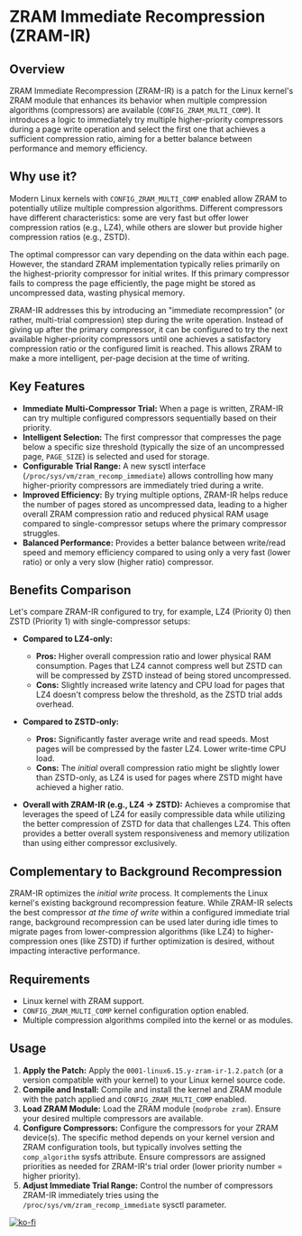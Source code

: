 # ZRAM Immediate Recompression (ZRAM-IR)

## Overview

ZRAM Immediate Recompression (ZRAM-IR) is a patch for the Linux kernel's ZRAM module that enhances its behavior when multiple compression algorithms (compressors) are available (`CONFIG_ZRAM_MULTI_COMP`). It introduces a logic to immediately try multiple higher-priority compressors during a page write operation and select the first one that achieves a sufficient compression ratio, aiming for a better balance between performance and memory efficiency.

## Why use it?

Modern Linux kernels with `CONFIG_ZRAM_MULTI_COMP` enabled allow ZRAM to potentially utilize multiple compression algorithms. Different compressors have different characteristics: some are very fast but offer lower compression ratios (e.g., LZ4), while others are slower but provide higher compression ratios (e.g., ZSTD).

The optimal compressor can vary depending on the data within each page. However, the standard ZRAM implementation typically relies primarily on the highest-priority compressor for initial writes. If this primary compressor fails to compress the page efficiently, the page might be stored as uncompressed data, wasting physical memory.

ZRAM-IR addresses this by introducing an "immediate recompression" (or rather, multi-trial compression) step during the write operation. Instead of giving up after the primary compressor, it can be configured to try the next available higher-priority compressors until one achieves a satisfactory compression ratio or the configured limit is reached. This allows ZRAM to make a more intelligent, per-page decision at the time of writing.

## Key Features

*   **Immediate Multi-Compressor Trial:** When a page is written, ZRAM-IR can try multiple configured compressors sequentially based on their priority.
*   **Intelligent Selection:** The first compressor that compresses the page below a specific size threshold (typically the size of an uncompressed page, `PAGE_SIZE`) is selected and used for storage.
*   **Configurable Trial Range:** A new sysctl interface (`/proc/sys/vm/zram_recomp_immediate`) allows controlling how many higher-priority compressors are immediately tried during a write.
*   **Improved Efficiency:** By trying multiple options, ZRAM-IR helps reduce the number of pages stored as uncompressed data, leading to a higher overall ZRAM compression ratio and reduced physical RAM usage compared to single-compressor setups where the primary compressor struggles.
*   **Balanced Performance:** Provides a better balance between write/read speed and memory efficiency compared to using only a very fast (lower ratio) or only a very slow (higher ratio) compressor.

## Benefits Comparison

Let's compare ZRAM-IR configured to try, for example, LZ4 (Priority 0) then ZSTD (Priority 1) with single-compressor setups:

*   **Compared to LZ4-only:**
    *   **Pros:** Higher overall compression ratio and lower physical RAM consumption. Pages that LZ4 cannot compress well but ZSTD can will be compressed by ZSTD instead of being stored uncompressed.
    *   **Cons:** Slightly increased write latency and CPU load for pages that LZ4 doesn't compress below the threshold, as the ZSTD trial adds overhead.

*   **Compared to ZSTD-only:**
    *   **Pros:** Significantly faster average write and read speeds. Most pages will be compressed by the faster LZ4. Lower write-time CPU load.
    *   **Cons:** The *initial* overall compression ratio might be slightly lower than ZSTD-only, as LZ4 is used for pages where ZSTD might have achieved a higher ratio.

*   **Overall with ZRAM-IR (e.g., LZ4 -> ZSTD):** Achieves a compromise that leverages the speed of LZ4 for easily compressible data while utilizing the better compression of ZSTD for data that challenges LZ4. This often provides a better overall system responsiveness and memory utilization than using either compressor exclusively.

## Complementary to Background Recompression

ZRAM-IR optimizes the *initial write* process. It complements the Linux kernel's existing background recompression feature. While ZRAM-IR selects the best compressor *at the time of write* within a configured immediate trial range, background recompression can be used later during idle times to migrate pages from lower-compression algorithms (like LZ4) to higher-compression ones (like ZSTD) if further optimization is desired, without impacting interactive performance.

## Requirements

*   Linux kernel with ZRAM support.
*   `CONFIG_ZRAM_MULTI_COMP` kernel configuration option enabled.
*   Multiple compression algorithms compiled into the kernel or as modules.

## Usage

1.  **Apply the Patch:** Apply the `0001-linux6.15.y-zram-ir-1.2.patch` (or a version compatible with your kernel) to your Linux kernel source code.
2.  **Compile and Install:** Compile and install the kernel and ZRAM module with the patch applied and `CONFIG_ZRAM_MULTI_COMP` enabled.
3.  **Load ZRAM Module:** Load the ZRAM module (`modprobe zram`). Ensure your desired multiple compressors are available.
4.  **Configure Compressors:** Configure the compressors for your ZRAM device(s). The specific method depends on your kernel version and ZRAM configuration tools, but typically involves setting the `comp_algorithm` sysfs attribute. Ensure compressors are assigned priorities as needed for ZRAM-IR's trial order (lower priority number = higher priority).
5.  **Adjust Immediate Trial Range:** Control the number of compressors ZRAM-IR immediately tries using the `/proc/sys/vm/zram_recomp_immediate` sysctl parameter.

[![ko-fi](https://ko-fi.com/img/githubbutton_sm.svg)](https://ko-fi.com/Y8Y5NHO2I)
